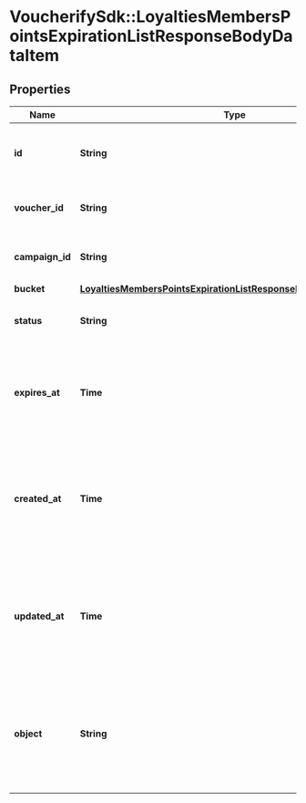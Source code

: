 # VoucherifySdk::LoyaltiesMembersPointsExpirationListResponseBodyDataItem

## Properties

| Name | Type | Description | Notes |
| ---- | ---- | ----------- | ----- |
| **id** | **String** | Unique identifier of the loyalty points bucket. | [optional] |
| **voucher_id** | **String** | Unique identifier of the parent loyalty card. | [optional] |
| **campaign_id** | **String** | Unique identifier of the parent campaign. | [optional] |
| **bucket** | [**LoyaltiesMembersPointsExpirationListResponseBodyDataItemBucket**](LoyaltiesMembersPointsExpirationListResponseBodyDataItemBucket.md) |  | [optional] |
| **status** | **String** | Loyalty point point bucket status. | [optional] |
| **expires_at** | **Time** | Date when the number of points defined in the bucket object are due to expire. | [optional] |
| **created_at** | **Time** | Timestamp representing the date and time when the loyalty point bucket object was created in ISO 8601 format. | [optional] |
| **updated_at** | **Time** | Timestamp representing the date and time when the loyalty point bucket object was updated in ISO 8601 format. | [optional] |
| **object** | **String** | The type of the object represented by JSON. This object stores information about the loyalty point bucket. | [optional][default to &#39;loyalty_points_bucket&#39;] |

